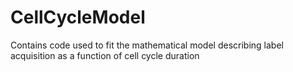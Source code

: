 # CellCycleModel
Contains code used to fit the mathematical model describing label acquisition as a function of cell cycle duration
